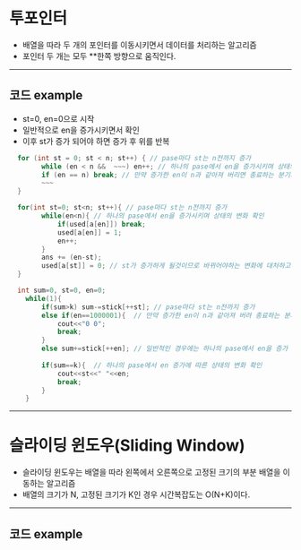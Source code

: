 # 투포인터
 - 배열을 따라 두 개의 포인터를 이동시키면서 데이터를 처리하는 알고리즘
 - 포인터 두 개는 모두 **한쪽 방향으로 움직인다.
___
## 코드 example
 - st=0, en=0으로 시작
 - 일반적으로 en을 증가시키면서 확인
 - 이후 st가 증가 되어야 하면 증가 후 위를 반복
```c++
  for (int st = 0; st < n; st++) { // pase마다 st는 n전까지 증가
        while (en < n &&  ~~~) en++; // 하나의 pase에서 en을 증가시키며 상태의 변화 확인
        if (en == n) break; // 만약 증가한 en이 n과 같아져 버리면 종료하는 분기가 필요한지 확인 (런타임오류 방지)
        ~~~
  }
```
```c++
  for(int st=0; st<n; st++){ // pase마다 st는 n전까지 증가
        while(en<n){ // 하나의 pase에서 en을 증가시키며 상태의 변화 확인
            if(used[a[en]]) break;
            used[a[en]] = 1;
            en++;
        }
        ans += (en-st); 
        used[a[st]] = 0; // st가 증가하게 될것이므로 바뀌어야하는 변화에 대처하고 st의 변화만 적용하여 나머지는 
  }
```
```c++
  int sum=0, st=0, en=0;
    while(1){
        if(sum>k) sum-=stick[++st]; // pase마다 st는 n전까지 증가
        else if(en==1000001){  // 만약 증가한 en이 n과 같아져 버려 종료하는 분기가 필요
            cout<<"0 0";
            break;
        }
        else sum+=stick[++en]; // 일반적인 경우에는 하나의 pase에서 en을 증가
        
        if(sum==k){  // 하나의 pase에서 en 증가에 따른 상태의 변화 확인
            cout<<st<<" "<<en;
            break;
        }
    }
```
___

# 슬라이딩 윈도우(Sliding Window)
 - 슬라이딩 윈도우는 배열을 따라 왼쪽에서 오른쪽으로 고정된 크기의 부분 배열을 이동하는 알고리즘
 - 배열의 크기가 N, 고정된 크기가 K인 경우 시간복잡도는 O(N+K)이다.
___
## 코드 example
